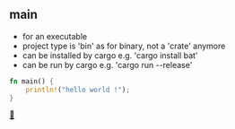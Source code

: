 ## main

* for an executable
* project type is 'bin' as for binary, not a 'crate' anymore
* can be installed by cargo e.g. 'cargo install bat'
* can be run by cargo e.g. 'cargo run --release'

```rust
fn main() {
    println!("hello world !");
}
```

[📒](https://doc.rust-lang.org/1.17.0/book/functions.html)